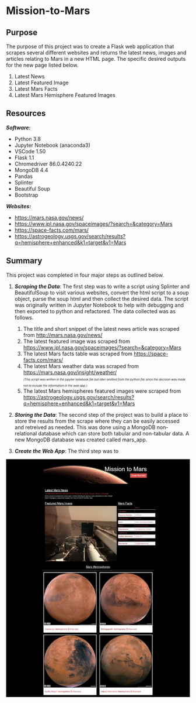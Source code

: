 # Mission-to-Mars

## Purpose
The purpose of this project was to create a Flask web application that scrapes several different websites and returns the latest news, images and articles relating to Mars in a new HTML page.  The specific desired outputs for the new page listed below.

1. Latest News 
2. Latest Featured Image
3. Latest Mars Facts
4. Latest Mars Hemisphere Featured Images

## Resources
***Software:***
- Python 3.8
- Jupyter Notebook (anaconda3)
- VSCode 1.50
- Flask 1.1 
- Chromedriver 86.0.4240.22
- MongoDB 4.4 
- Pandas
- Splinter
- Beautiful Soup
- Bootstrap

***Websites:***
- https://mars.nasa.gov/news/</br>
- https://www.jpl.nasa.gov/spaceimages/?search=&category=Mars</br>
- https://space-facts.com/mars/</br>
- https://astrogeology.usgs.gov/search/results?q=hemisphere+enhanced&k1=target&v1=Mars</br>

## Summary
This project was completed in four major steps as outlined below.  

1. ***Scraping the Data***: The first step was to write a script using Splinter and BeautifulSoup to visit various websites, convert the html script to a soup object, parse the soup html and then collect the desired data.  The script was originally written in Jupyter Notebook to help with debugging and then exported to python and refactored.  The data collected was as follows.
   
    1. The title and short snippet of the latest news article was scraped from http://mars.nasa.gov/news/
    2. The latest featured image was scraped from https://www.jpl.nasa.gov/spaceimages/?search=&category=Mars
    3. The latest Mars facts table was scraped from https://space-facts.com/mars/
    4. The latest Mars weather data was scraped from https://mars.nasa.gov/insight/weather/</br> 
       <span style="font-size:8px;">*(This script was written in the jupyter notebook file but later omitted from the python file since the decision was made not to include the information in the web app.)*</span>
    5. The latest Mars hemispheres featured images were scraped from https://astrogeology.usgs.gov/search/results?q=hemisphere+enhanced&k1=target&v1=Mars

2. ***Storing the Data***:  The second step of the project was to build a place to store the results from the scrape where they can be easily accessed and retreived as needed.  This was done using a MongoDB non-relational database which can store both tabular and non-tabular data.  A new MongoDB database was created called mars_app.

3. ***Create the Web App***:  The third step was to 

![screenshot](screenshot.png)
